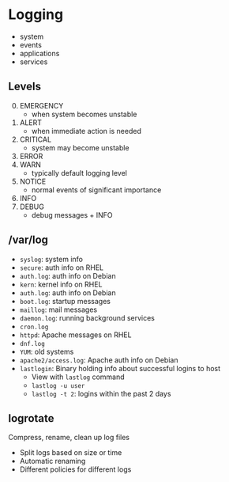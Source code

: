 # Logging
* system
* events
* applications
* services

## Levels
0. EMERGENCY
    * when system becomes unstable
1. ALERT
    * when immediate action is needed
2. CRITICAL
    * system may become unstable
3. ERROR
4. WARN
    * typically default logging level
5. NOTICE
    * normal events of significant importance
6. INFO
7. DEBUG
    * debug messages + INFO

## /var/log
* `syslog`: system info
* `secure`: auth info on RHEL
* `auth.log`: auth info on Debian
* `kern`: kernel info on RHEL
* `auth.log`: auth info on Debian
* `boot.log`: startup messages
* `maillog`: mail messages
* `daemon.log`: running background services
* `cron.log`
* `httpd`: Apache messages on RHEL
* `dnf.log`
* `YUM`: old systems
* `apache2/access.log`: Apache auth info on Debian
* `lastlogin`: Binary holding info about successful logins to host
    * View with `lastlog` command
    * `lastlog -u user`
    * `lastlog -t 2`: logins within the past 2 days

## logrotate
Compress, rename, clean up log files
* Split logs based on size or time
* Automatic renaming
* Different policies for different logs
